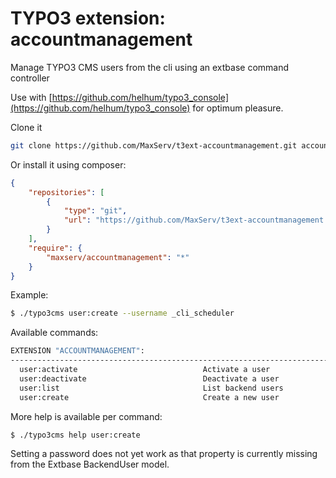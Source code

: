 # TYPO3 extension: accountmanagement
Manage TYPO3 CMS users from the cli using an extbase command controller

Use with [https://github.com/helhum/typo3_console](https://github.com/helhum/typo3_console) for optimum pleasure.

Clone it
```bash
git clone https://github.com/MaxServ/t3ext-accountmanagement.git accountmanagement
```

Or install it using composer:
```json
{
    "repositories": [
        {
            "type": "git",
            "url": "https://github.com/MaxServ/t3ext-accountmanagement.git"
        }
    ],
    "require": {
        "maxserv/accountmanagement": "*"
    }
}
```

Example:
```bash
$ ./typo3cms user:create --username _cli_scheduler
```

Available commands:

```bash
EXTENSION "ACCOUNTMANAGEMENT":
-------------------------------------------------------------------------------
  user:activate                            Activate a user
  user:deactivate                          Deactivate a user
  user:list                                List backend users
  user:create                              Create a new user
```

More help is available per command:
```bash
$ ./typo3cms help user:create
```

Setting a password does not yet work as that property is currently missing from the Extbase BackendUser model.